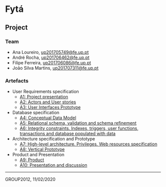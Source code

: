 # Fytá

## Project

### Team

* Ana Loureiro, up201705749@fe.up.pt
* André Rocha, up201706462@fe.up.pt
* Filipe Ferreira, up201706086@fe.up.pt
* João Silva Martins, up201707311@fe.up.pt

### Artefacts

* User Requirements specification
  * [A1: Project presentation](docs/a1.md)
  * [A2: Actors and User stories](docs/a2.md)
  * [A3: User Interfaces Prototype](docs/a3.md)
* Database specification
  * [A4: Conceptual Data Model](docs/a4.md)
  * [A5: Relational schema, validation and schema refinement](docs/a5.md)
  * [A6: Integrity constraints. Indexes, triggers, user functions, transactions and database populated with data](docs/a6.md)
* Architecture specification and Prototype
  * [A7: High-level architecture. Privileges. Web resources specification](docs/a7.md)
  * [A8: Vertical Prototype](docs/a8.md)
* Product and Presentation
  * [A9: Product](docs/a9.md)
  * [A10: Presentation and discussion](docs/a10.md)

***
GROUP2012, 11/02/2020
